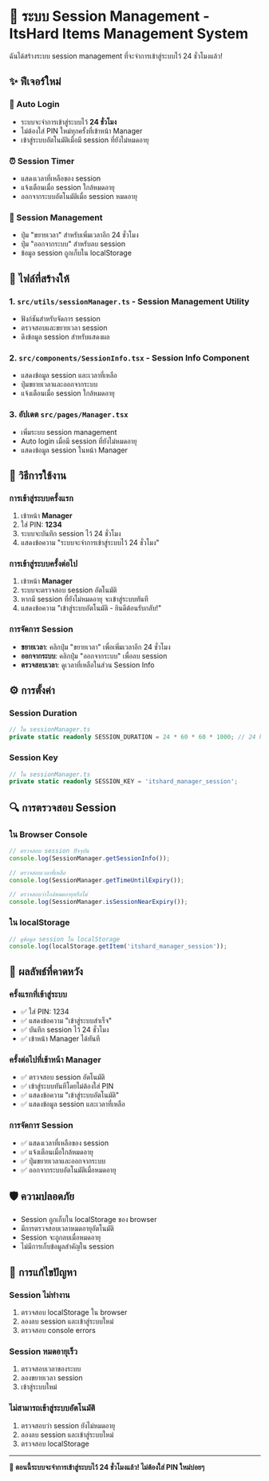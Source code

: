 # 🔐 ระบบ Session Management - ItsHard Items Management System

ฉันได้สร้างระบบ session management ที่จะจำการเข้าสู่ระบบไว้ 24 ชั่วโมงแล้ว!

## ✨ ฟีเจอร์ใหม่

### 🔄 Auto Login
- ระบบจะจำการเข้าสู่ระบบไว้ **24 ชั่วโมง**
- ไม่ต้องใส่ PIN ใหม่ทุกครั้งที่เข้าหน้า Manager
- เข้าสู่ระบบอัตโนมัติเมื่อมี session ที่ยังไม่หมดอายุ

### ⏰ Session Timer
- แสดงเวลาที่เหลือของ session
- แจ้งเตือนเมื่อ session ใกล้หมดอายุ
- ออกจากระบบอัตโนมัติเมื่อ session หมดอายุ

### 🔧 Session Management
- ปุ่ม "ขยายเวลา" สำหรับเพิ่มเวลาอีก 24 ชั่วโมง
- ปุ่ม "ออกจากระบบ" สำหรับลบ session
- ข้อมูล session ถูกเก็บใน localStorage

## 📁 ไฟล์ที่สร้างให้

### 1. **`src/utils/sessionManager.ts`** - Session Management Utility
- ฟังก์ชันสำหรับจัดการ session
- ตรวจสอบและขยายเวลา session
- ดึงข้อมูล session สำหรับแสดงผล

### 2. **`src/components/SessionInfo.tsx`** - Session Info Component
- แสดงข้อมูล session และเวลาที่เหลือ
- ปุ่มขยายเวลาและออกจากระบบ
- แจ้งเตือนเมื่อ session ใกล้หมดอายุ

### 3. **อัปเดต `src/pages/Manager.tsx`**
- เพิ่มระบบ session management
- Auto login เมื่อมี session ที่ยังไม่หมดอายุ
- แสดงข้อมูล session ในหน้า Manager

## 🚀 วิธีการใช้งาน

### การเข้าสู่ระบบครั้งแรก
1. เข้าหน้า **Manager**
2. ใส่ PIN: **1234**
3. ระบบจะบันทึก session ไว้ 24 ชั่วโมง
4. แสดงข้อความ "ระบบจะจำการเข้าสู่ระบบไว้ 24 ชั่วโมง"

### การเข้าสู่ระบบครั้งต่อไป
1. เข้าหน้า **Manager**
2. ระบบจะตรวจสอบ session อัตโนมัติ
3. หากมี session ที่ยังไม่หมดอายุ จะเข้าสู่ระบบทันที
4. แสดงข้อความ "เข้าสู่ระบบอัตโนมัติ - ยินดีต้อนรับกลับ!"

### การจัดการ Session
- **ขยายเวลา**: คลิกปุ่ม "ขยายเวลา" เพื่อเพิ่มเวลาอีก 24 ชั่วโมง
- **ออกจากระบบ**: คลิกปุ่ม "ออกจากระบบ" เพื่อลบ session
- **ตรวจสอบเวลา**: ดูเวลาที่เหลือในส่วน Session Info

## ⚙️ การตั้งค่า

### Session Duration
```typescript
// ใน sessionManager.ts
private static readonly SESSION_DURATION = 24 * 60 * 60 * 1000; // 24 hours
```

### Session Key
```typescript
// ใน sessionManager.ts
private static readonly SESSION_KEY = 'itshard_manager_session';
```

## 🔍 การตรวจสอบ Session

### ใน Browser Console
```javascript
// ตรวจสอบ session ปัจจุบัน
console.log(SessionManager.getSessionInfo());

// ตรวจสอบเวลาที่เหลือ
console.log(SessionManager.getTimeUntilExpiry());

// ตรวจสอบว่าใกล้หมดอายุหรือไม่
console.log(SessionManager.isSessionNearExpiry());
```

### ใน localStorage
```javascript
// ดูข้อมูล session ใน localStorage
console.log(localStorage.getItem('itshard_manager_session'));
```

## 🎯 ผลลัพธ์ที่คาดหวัง

### ครั้งแรกที่เข้าสู่ระบบ
- ✅ ใส่ PIN: 1234
- ✅ แสดงข้อความ "เข้าสู่ระบบสำเร็จ"
- ✅ บันทึก session ไว้ 24 ชั่วโมง
- ✅ เข้าหน้า Manager ได้ทันที

### ครั้งต่อไปที่เข้าหน้า Manager
- ✅ ตรวจสอบ session อัตโนมัติ
- ✅ เข้าสู่ระบบทันทีโดยไม่ต้องใส่ PIN
- ✅ แสดงข้อความ "เข้าสู่ระบบอัตโนมัติ"
- ✅ แสดงข้อมูล session และเวลาที่เหลือ

### การจัดการ Session
- ✅ แสดงเวลาที่เหลือของ session
- ✅ แจ้งเตือนเมื่อใกล้หมดอายุ
- ✅ ปุ่มขยายเวลาและออกจากระบบ
- ✅ ออกจากระบบอัตโนมัติเมื่อหมดอายุ

## 🛡️ ความปลอดภัย

- Session ถูกเก็บใน localStorage ของ browser
- มีการตรวจสอบเวลาหมดอายุอัตโนมัติ
- Session จะถูกลบเมื่อหมดอายุ
- ไม่มีการเก็บข้อมูลสำคัญใน session

## 🔧 การแก้ไขปัญหา

### Session ไม่ทำงาน
1. ตรวจสอบ localStorage ใน browser
2. ลองลบ session และเข้าสู่ระบบใหม่
3. ตรวจสอบ console errors

### Session หมดอายุเร็ว
1. ตรวจสอบเวลาของระบบ
2. ลองขยายเวลา session
3. เข้าสู่ระบบใหม่

### ไม่สามารถเข้าสู่ระบบอัตโนมัติ
1. ตรวจสอบว่า session ยังไม่หมดอายุ
2. ลองลบ session และเข้าสู่ระบบใหม่
3. ตรวจสอบ localStorage

---

**🎉 ตอนนี้ระบบจะจำการเข้าสู่ระบบไว้ 24 ชั่วโมงแล้ว! ไม่ต้องใส่ PIN ใหม่บ่อยๆ**
